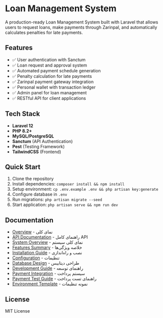 # Loan Management System

A production-ready Loan Management System built with Laravel that allows users to request loans, make payments through Zarinpal, and automatically calculates penalties for late payments.

## Features

- ✅ User authentication with Sanctum
- ✅ Loan request and approval system
- ✅ Automated payment schedule generation
- ✅ Penalty calculation for late payments
- ✅ Zarinpal payment gateway integration
- ✅ Personal wallet with transaction ledger
- ✅ Admin panel for loan management
- ✅ RESTful API for client applications

## Tech Stack

- **Laravel 12**
- **PHP 8.2+**
- **MySQL/PostgreSQL**
- **Sanctum** (API Authentication)
- **Pest** (Testing Framework)
- **TailwindCSS** (Frontend)

## Quick Start

1. Clone the repository
2. Install dependencies: `composer install && npm install`
3. Setup environment: `cp .env.example .env && php artisan key:generate`
4. Configure database in `.env`
5. Run migrations: `php artisan migrate --seed`
6. Start application: `php artisan serve && npm run dev`

## Documentation

- [Overview](readme.md) - نمای کلی
- [API Documentation](api-readme.md) - راهنمای کامل API
- [System Overview](system-overview.md) - نمای کلی سیستم
- [Features Summary](feature-summary.md) - خلاصه ویژگی‌ها
- [Installation Guide](installation.md) - نصب و راه‌اندازی
- [Configuration](configuration.md) - تنظیمات
- [Database Design](database-design.md) - طراحی دیتابیس
- [Development Guide](development.md) - راهنمای توسعه
- [Payment Integration](payment-integration.md) - سیستم پرداخت
- [Payment Test Guide](payment-test-guide.md) - راهنمای تست پرداخت
- [Environment Template](env.template) - نمونه تنظیمات

## License

MIT License
